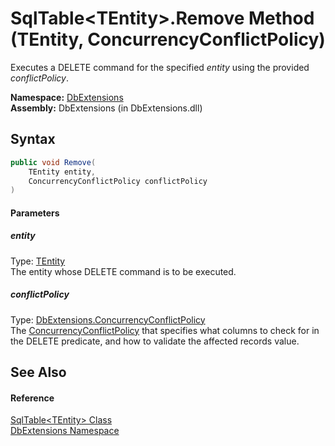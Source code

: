 SqlTable&lt;TEntity>.Remove Method (TEntity, ConcurrencyConflictPolicy)
=======================================================================
Executes a DELETE command for the specified *entity* using the provided *conflictPolicy*.

**Namespace:** [DbExtensions][1]  
**Assembly:** DbExtensions (in DbExtensions.dll)

Syntax
------

```csharp
public void Remove(
	TEntity entity,
	ConcurrencyConflictPolicy conflictPolicy
)
```

#### Parameters

##### *entity*
Type: [TEntity][2]  
The entity whose DELETE command is to be executed.

##### *conflictPolicy*
Type: [DbExtensions.ConcurrencyConflictPolicy][3]  
 The [ConcurrencyConflictPolicy][3] that specifies what columns to check for in the DELETE predicate, and how to validate the affected records value.


See Also
--------

#### Reference
[SqlTable&lt;TEntity> Class][2]  
[DbExtensions Namespace][1]  

[1]: ../README.md
[2]: README.md
[3]: ../ConcurrencyConflictPolicy/README.md